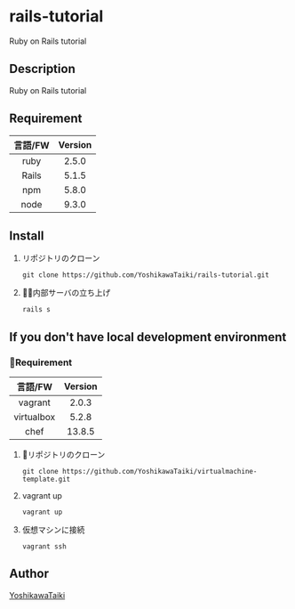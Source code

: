 rails-tutorial
===

Ruby on Rails tutorial

## Description
Ruby on Rails tutorial  

## Requirement
|言語/FW|Version|
|:--:|:--:|
|ruby|2.5.0|
|Rails|5.1.5|
|npm|5.8.0|
|node|9.3.0|

## Install
1. リポジトリのクローン
   ```
   git clone https://github.com/YoshikawaTaiki/rails-tutorial.git
   ```

1. 内部サーバの立ち上げ
   
   `rails s`

## If you don't have local development environment
### Requirement
|言語/FW|Version|
|:--:|:--:|
|vagrant|2.0.3|
|virtualbox|5.2.8|
|chef|13.8.5|

1. リポジトリのクローン
   ```
   git clone https://github.com/YoshikawaTaiki/virtualmachine-template.git
   ```

1. vagrant up

   `vagrant up`

1. 仮想マシンに接続

   `vagrant ssh`

## Author
[YoshikawaTaiki](https://github.com/YoshikawaTaiki)